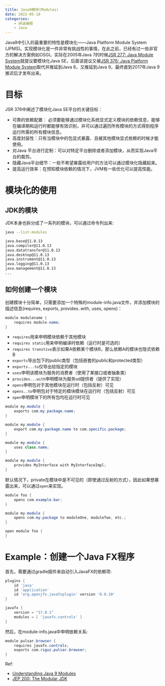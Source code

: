 ```yaml
---
title: Java9模块(Modules)
date: 2022-05-10
categories:  
    - 闲话编程
    - Java
---
```

Java9中引入的最重要的特性是模块化——Java Platform Module System (JPMS)。实现模块化是一件非常有挑战性的事情，在此之前，已经有过一些非官方的解决方案例如OSGI。实际在2005年Java 7的时候[JSR 277: Java Module System](https://jcp.org/en/jsr/detail?id=277)就提议要模块化Java SE，后面该提议又被[JSR 376: Java Platform Module System](https://jcp.org/en/jsr/detail?id=376)取代并推延到Java 8，又推延到Java 9，最终直到2017年Java 9推迟后才发布出来。

<!-- more -->

# 目标

JSR 376中阐述了模块化Java SE平台的关键目标：

* 可靠的依赖配置： 必须要能够通过模块化系统显式定义模块的依赖信息，能够在编译期和运行时都能够有效识别，并可以通过遍历所有模块的方式得到程序运行所需的所有模块信息。
* 高度封装性：只有当模块中的包显式暴露、且被其他模块显式依赖的时候才能使用。
* 对Java 平台进行定制：可以对特定平台删除或者添加模块，从而实现Java平台的裁剪。
* 隐藏Java平台细节：一些不希望暴露给用户的方法可以通过模块化隐藏起来。
* 提高运行效率：在预知模块依赖的情况下，JVM有一些优化可以提高性能。

# 模块化的使用
## JDK的模块
JDK本身也拆分成了一系列的模块，可以通过命令列出来:

```bash
java --list-modules                                   

java.base@11.0.13
java.compiler@11.0.13
java.datatransfer@11.0.13
java.desktop@11.0.13
java.instrument@11.0.13
java.logging@11.0.13
java.management@11.0.13
...
```
## 如何创建一个模块

创建模块十分简单，只需要添加一个特殊的module-info.java文件，并添加模块的描述信息(requires, exports, provides..with, uses, opens)：

```java
module modulename {
    requires module.name;
}
```

* `requires`用来申明模块依赖于其他模块
* `requires static`用来申明编译时依赖（运行时是可选的）
* `requires transtive`表示如果A依赖某个模块B，那么依赖A的模块也隐式依赖B
* `exports`导出包下的public类型（包括嵌套的public和protected类型）
* `exports...to`仅导出给指定的模块
* `uses`申明该模块为服务的消费者（使用了某接口或者抽象类）
* `provides...with`申明模块为服务ud提供者（提供了实现）
* `opens`申明包对于其他模块在运行时（包括反射）可见
* `opens..to`申明包对于特定的模块模块在运行时（包括反射）可见
* `open`申明模块下的所有包均在运行时可见

```java
module my.module {
    exports com.my.package.name;
}

module my.module {
    export com.my.package.name to com.specific.package;
}
```


```java
module my.module {
    uses class.name;
}

module my.module {
    provides MyInterface with MyInterfaceImpl;
}
```

默认情况下，private在模块中是不可见的（即使通过反射的方式），因此如果想暴露出来，可以通过`open`来实现。

```java
module foo {
    opens com.example.bar;
}

module my.module {
    opens com.my.package to moduleOne, moduleTwo, etc.;
}

open module foo {
}
```

# Example：创建一个Java FX程序

首先，需要通过gradle插件来自动引入JavaFX的依赖项:

```groovy
plugins {
    id 'java'
    id 'application'
    id 'org.openjfx.javafxplugin' version '0.0.10'
}

javafx {
    version = "17.0.1"
    modules = [ 'javafx.controls' ]
}
```

然后，在module-info.java中申明依赖关系:

```java
module pulsar.browser {
    requires javafx.controls;
    exports com.riguz.pulsar.browser;
}
```

Ref:

* [Understanding Java 9 Modules](https://www.oracle.com/hk/corporate/features/understanding-java-9-modules.html)
* [JEP 200: The Modular JDK](https://openjdk.java.net/jeps/200)